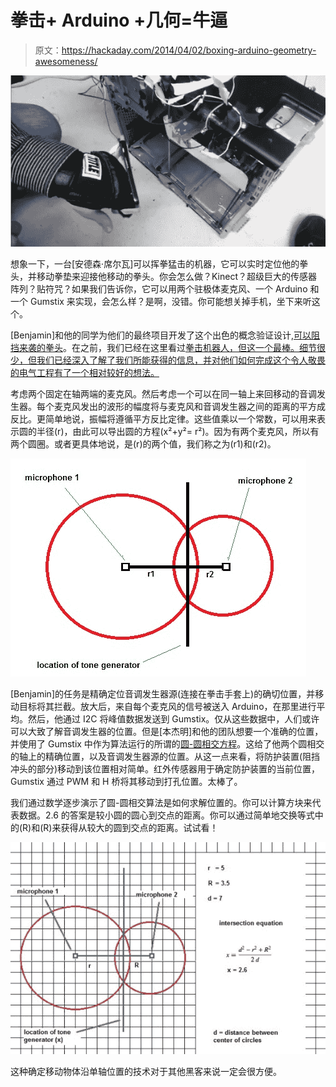 # 拳击+ Arduino +几何=牛逼

> 原文：<https://hackaday.com/2014/04/02/boxing-arduino-geometry-awesomeness/>

![arduino-boxing-blocker](img/0b27208902319bfba2e131caf5a086e1.png)

想象一下，一台[安德森·席尔瓦]可以挥拳猛击的机器，它可以实时定位他的拳头，并移动拳垫来迎接他移动的拳头。你会怎么做？Kinect？超级巨大的传感器阵列？贴符咒？如果我们告诉你，它可以用两个驻极体麦克风、一个 Arduino 和一个 Gumstix 来实现，会怎么样？是啊，没错。你可能想关掉手机，坐下来听这个。

[Benjamin]和他的同学为他们的最终项目开发了这个出色的概念验证设计[,可以阻挡来袭的拳头](https://www.youtube.com/watch?v=SuFLsGDEzUU&feature=youtu.be)。在之前，我们已经在这里看过[拳击机器人，但这一个最棒。细节很少，但我们已经深入了解了我们所能获得的信息，并对他们如何完成这个令人敬畏的电气工程有了一个相对较好的想法。](http://hackaday.com/2010/08/03/robot-boxing-with-wrist-watches/)

考虑两个固定在轴两端的麦克风。然后考虑一个可以在同一轴上来回移动的音调发生器。每个麦克风发出的波形的幅度将与麦克风和音调发生器之间的距离的平方成反比。更简单地说，振幅将遵循平方反比定律。这些值乘以一个常数，可以用来表示圆的半径(r)，由此可以导出圆的方程(x²+y²= r²)。因为有两个麦克风，所以有两个圆圈。或者更具体地说，是(r)的两个值，我们称之为(r1)和(r2)。

![boxing01](img/5705d5f5196ec8b7faeab273e636ee40.png)

[Benjamin]的任务是精确定位音调发生器源(连接在拳击手套上)的确切位置，并移动目标将其拦截。放大后，来自每个麦克风的信号被送入 Arduino，在那里进行平均。然后，他通过 I2C 将峰值数据发送到 Gumstix。仅从这些数据中，人们或许可以大致了解音调发生器的位置。但是[本杰明]和他的团队想要一个准确的位置，并使用了 Gumstix 中作为算法运行的所谓的[圆-圆相交方程](http://mathworld.wolfram.com/Circle-CircleIntersection.html)。这给了他两个圆相交的轴上的精确位置，以及音调发生器源的位置。从这一点来看，将防护装置(阻挡冲头的部分)移动到该位置相对简单。红外传感器用于确定防护装置的当前位置，Gumstix 通过 PWM 和 H 桥将其移动到打孔位置。太棒了。

我们通过数学逐步演示了圆-圆相交算法是如何求解位置的。你可以计算方块来代表数据。2.6 的答案是较小圆的圆心到交点的距离。你可以通过简单地交换等式中的(R)和(R)来获得从较大的圆到交点的距离。试试看！

![boxing04](img/b25a1917d00663bc85d4c6080d03032a.png)

这种确定移动物体沿单轴位置的技术对于其他黑客来说一定会很方便。